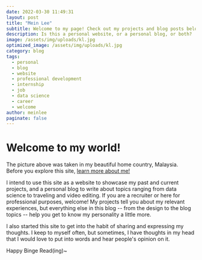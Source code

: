 ```yaml
---
date: 2022-03-30 11:49:31
layout: post
title: "Mein Lee"
subtitle: Welcome to my page! Check out my projects and blog posts below.
description: Is this a personal website, or a personal blog, or both?
image: /assets/img/uploads/kl.jpg
optimized_image: /assets/img/uploads/kl.jpg
category: blog
tags: 
  - personal
  - blog
  - website
  - professional development
  - internship
  - job
  - data science
  - career
  - welcome
author: meinlee
paginate: false
---
```


# Welcome to my world!

The picture above was taken in my beautiful home country, Malaysia. Before you explore this site, <a href="https://meinlee.netlify.app/about/"> learn more about me!</a>

I intend to use this site as a website to showcase my past and current projects, and a personal blog to write about topics ranging from data science to traveling and video editing. If you are a recruiter or here for professional purposes, welcome! My projects tell you about my relevant experiences, but everything else in this blog -- from the design to the blog topics -- help you get to know my personality a little more.

I also started this site to get into the habit of sharing and expressing my thoughts. I keep to myself often, but sometimes, I have thoughts in my head that I would love to put into words and hear people's opinion on it.

Happy Binge Read(ing)~
